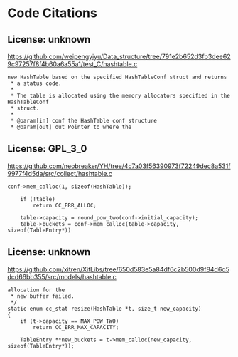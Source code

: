 # Code Citations

## License: unknown
https://github.com/weipengyiyu/Data_structure/tree/791e2b652d3fb3dee629c97257f8f4b60a6a55a1/test_C/hashtable.c

```
new HashTable based on the specified HashTableConf struct and returns
 * a status code.
 *
 * The table is allocated using the memory allocators specified in the HashTableConf
 * struct.
 *
 * @param[in] conf the HashTable conf structure
 * @param[out] out Pointer to where the
```


## License: GPL_3_0
https://github.com/neobreaker/YH/tree/4c7a03f56390973f72249dec8a531f9977f4d5da/src/collect/hashtable.c

```
conf->mem_calloc(1, sizeof(HashTable));

    if (!table)
        return CC_ERR_ALLOC;

    table->capacity = round_pow_two(conf->initial_capacity);
    table->buckets = conf->mem_calloc(table->capacity, sizeof(TableEntry*))
```


## License: unknown
https://github.com/xitren/XitLibs/tree/650d583e5a84df6c2b500d9f84d6d5dcd66bb355/src/models/hashtable.c

```
allocation for the
 * new buffer failed.
 */
static enum cc_stat resize(HashTable *t, size_t new_capacity)
{
    if (t->capacity == MAX_POW_TWO)
        return CC_ERR_MAX_CAPACITY;

    TableEntry **new_buckets = t->mem_calloc(new_capacity, sizeof(TableEntry*));
```

